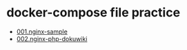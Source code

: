 # docker-compose file practice

+ [001.nginx-sample](https://github.com/octowhale/gitbooks-docker2-docs/blob/master/997.docker-compose-files/001.nginx-sample/docker-compose.yml)
+ [002.nginx-php-dokuwiki](https://github.com/octowhale/gitbooks-docker2-docs/blob/master/997.docker-compose-files/002.nginx-php-dokuwiki/README.md)